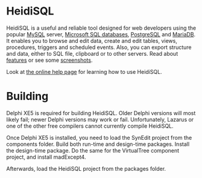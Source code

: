 # HeidiSQL
HeidiSQL is a useful and reliable tool designed for web developers using the popular [MySQL](http://www.mysql.com/) server, [Microsoft SQL databases](http://www.microsoft.com/sql/), [PostgreSQL](http://www.postgresql.org/) and [MariaDB](http://www.mariadb.org/). It enables you to browse and edit data, create and edit tables, views, procedures, triggers and scheduled events. Also, you can export structure and data, either to SQL file, clipboard or to other servers. Read about [features](https://www.heidisql.com/#featurelist) or see some [screenshots](https://www.heidisql.com/screenshots.php). 

Look at [the online help page](http://www.heidisql.com/help.php) for learning how to use HeidiSQL.

# Building
Delphi XE5 is required for building HeidiSQL. Older Delphi versions will most likely fail; newer Delphi versions may work or fail. Unfortunately, Lazarus or one 
of the other free compilers cannot currently compile HeidiSQL.

Once Delphi XE5 is installed, you need to load the SynEdit project from the components folder. Build both run-time and design-time packages. Install the 
design-time package. Do the same for the VirtualTree component project, and install madExcept4.

Afterwards, load the HeidiSQL project from the packages folder.
